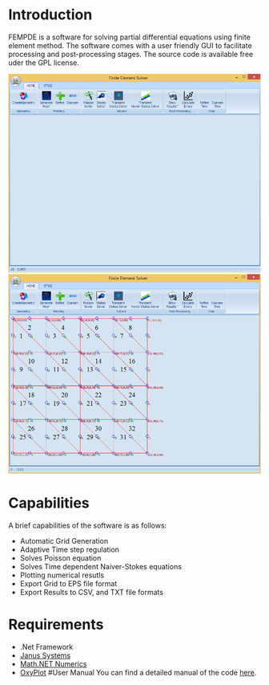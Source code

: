 # Introduction
FEMPDE is a software for solving partial differential equations using finite element method. The software comes with a user friendly GUI to facilitate processing and post-processing stages.
The source code is available free uder the GPL license. 

![FEMPDE Solver Software View](Images/SoftView.png)
![FEMPDE Solver Sample Grid](Images/SoftMesh.png)


# Capabilities
A brief capabilities of the software is as follows:

* Automatic Grid Generation
* Adaptive Time step regulation
* Solves Poisson equation 
* Solves Time dependent Naiver-Stokes equations
* Plotting numerical resutls 
* Export Grid to  EPS file format
* Export Results to CSV, and TXT file formats


# Requirements

-  .Net Framework 
-  [Janus Systems](http://www.janusys.com)
-  [Math.NET Numerics](https://numerics.mathdotnet.com)
-  [OxyPlot](http://www.oxyplot.org)
#User Manual
You can find a detailed manual of the code [here](UserManual.pdf).

